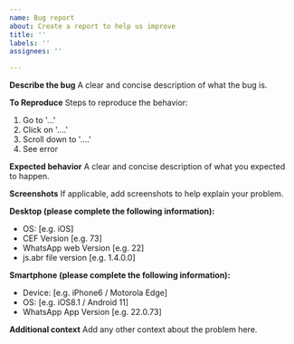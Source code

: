 ```yaml
---
name: Bug report
about: Create a report to help us improve
title: ''
labels: ''
assignees: ''

---
```


**Describe the bug**
A clear and concise description of what the bug is.

**To Reproduce**
Steps to reproduce the behavior:
1. Go to '...'
2. Click on '....'
3. Scroll down to '....'
4. See error

**Expected behavior**
A clear and concise description of what you expected to happen.

**Screenshots**
If applicable, add screenshots to help explain your problem.

**Desktop (please complete the following information):**
 - OS: [e.g. iOS]
 - CEF Version [e.g. 73]
 - WhatsApp web Version [e.g. 22]
 - js.abr file version [e.g. 1.4.0.0]

**Smartphone (please complete the following information):**
 - Device: [e.g. iPhone6 / Motorola Edge]
 - OS: [e.g. iOS8.1 / Android 11]
 - WhatsApp App Version [e.g. 22.0.73]

**Additional context**
Add any other context about the problem here.
